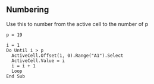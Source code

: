 ## Numbering
Use this to number from the active cell to the number of p
```
p = 19

i = 1
Do Until i > p
  ActiveCell.Offset(1, 0).Range("A1").Select
  ActiveCell.Value = i
  i = i + 1
  Loop
End Sub
```
